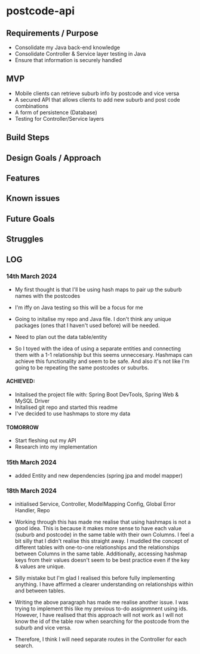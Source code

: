 # postcode-api

## Requirements / Purpose

* Consolidate my Java back-end knowledge
* Consolidate Controller & Service layer testing in Java
* Ensure that information is securely handled

## MVP

* Mobile clients can retrieve suburb info by postcode and vice versa
* A secured API that allows clients to add new suburb and post code combinations
* A form of persistence (Database)
* Testing for Controller/Service layers

## Build Steps

## Design Goals / Approach

## Features

## Known issues

## Future Goals

## Struggles

## LOG

### 14th March 2024

* My first thought is that I'll be using hash maps to pair up the suburb names with the postcodes
* I'm iffy on Java testing so this will be a focus for me
* Going to initalise my repo and Java file. I don't think any unique packages (ones that I haven't used before) will be needed.
* Need to plan out the data table/entity

* So I toyed with the idea of using a separate entities and connecting them with a 1-1 relationship but this seems unneccesary. Hashmaps can achieve this functionality and seem to be safe. And also it's not like I'm going to be repeating the same postcodes or suburbs.

#### ACHIEVED:
* Initalised the project file with: Spring Boot DevTools, Spring Web & MySQL Driver
* Initalised git repo and started this readme
* I've decided to use hashmaps to store my data

#### TOMORROW
* Start fleshing out my API
* Research into my implementation

### 15th March 2024

* added Entity and new dependencies (spring jpa and model mapper)

### 18th March 2024

* initialised Service, Controller, ModelMapping Config, Global Error Handler, Repo

* Working through this has made me realise that using hashmaps is not a good idea. This is because it makes more sense to have each value (suburb and postcode) in the same table with their own Columns. I feel a bit silly that I didn't realise this straight away. I muddled the concept of different tables with one-to-one relationships and the relationships between Columns in the same table. Additionally, accessing hashmap keys from their values doesn't seem to be best practice even if the key & values are unique.
* Silly mistake but I'm glad I realised this before fully implementing anything. I have affirmed a clearer understanding on relationships within and between tables.

* Writing the above paragraph has made me realise another issue. I was trying to implement this like my previous to-do assignmnent using ids. However, I have realised that this approach will not work as I will not know the id of the table row when searching for the postcode from the suburb and vice versa.
* Therefore, I think I will need separate routes in the Controller for each search.

